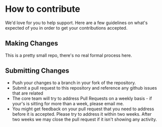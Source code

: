 # How to contribute

We'd love for you to help support.  Here are a few guidelines on what's expected of you in order to get your contributions accepted.

## Making Changes

This is a pretty small repo, there's no real formal process here. 

## Submitting Changes

* Push your changes to a branch in your fork of the repository.
* Submit a pull request to this repository and reference any github issues that are related
* The core team will try to address Pull Requests on a weekly basis - if your's is sitting for more than a week, please email me.
* You might get feedback on your pull request that you need to address before it is accepted.  Please try to address it within two weeks. After two
  weeks we may close the pull request if it isn't showing any activity.
